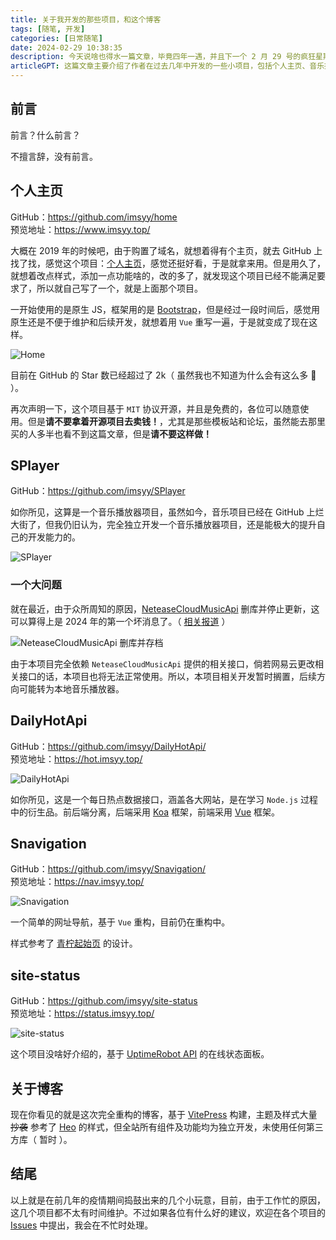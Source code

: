```yaml
---
title: 关于我开发的那些项目，和这个博客
tags: [随笔, 开发]
categories: [日常随笔]
date: 2024-02-29 10:38:35
description: 今天说啥也得水一篇文章，毕竟四年一遇，并且下一个 2 月 29 号的疯狂星期四要等到 2052 年 👻
articleGPT: 这篇文章主要介绍了作者在过去几年中开发的一些小项目，包括个人主页、音乐播放器、每日热点数据接口、网址导航和博客。作者使用了不同的技术和框架，如原生JS、Vue、Node.js和VitePress。作者还提到了一些项目的发展和维护情况，以及对于开源项目的态度。文章以作者的个人感受和经历为主，介绍了他在开发这些项目中遇到的问题和解决方案。
---
```


## 前言

前言？什么前言？

不擅言辞，没有前言。

## 个人主页

GitHub：https://github.com/imsyy/home  
预览地址：https://www.imsyy.top/

大概在 2019 年的时候吧，由于购置了域名，就想着得有个主页，就去 GitHub 上找了找，感觉这个项目：[个人主页](https://github.com/dmego/home.github.io)，感觉还挺好看，于是就拿来用。但是用久了，就想着改点样式，添加一点功能啥的，改的多了，就发现这个项目已经不能满足要求了，所以就自己写了一个，就是上面那个项目。

一开始使用的是原生 JS，框架用的是 [Bootstrap](https://getbootstrap.com/)，但是经过一段时间后，感觉用原生还是不便于维护和后续开发，就想着用 `Vue` 重写一遍，于是就变成了现在这样。

![Home](https://pic.efefee.cn/uploads/2024/02/29/65e03efb09de8.jpg)

目前在 GitHub 的 Star 数已经超过了 2k（ 虽然我也不知道为什么会有这么多 🤣 ）。

再次声明一下，这个项目基于 `MIT` 协议开源，并且是免费的，各位可以随意使用。但是**请不要拿着开源项目去卖钱！**，尤其是那些模板站和论坛，虽然能去那里买的人多半也看不到这篇文章，但是**请不要这样做！**

## SPlayer

GitHub：https://github.com/imsyy/SPlayer

如你所见，这算是一个音乐播放器项目，虽然如今，音乐项目已经在 GitHub 上烂大街了，但我仍旧认为，完全独立开发一个音乐播放器项目，还是能极大的提升自己的开发能力的。

![SPlayer](https://pic.efefee.cn/uploads/2024/01/19/65aa427d54f10.jpg)

### 一个大问题

就在最近，由于众所周知的原因，[NeteaseCloudMusicApi](https://github.com/Binaryify/NeteaseCloudMusicApi) 删库并停止更新，这可以算得上是 2024 年的第一个坏消息了。（ [相关报道](https://www.ithome.com/0/746/942.htm) ）

![NeteaseCloudMusicApi 删库并存档](https://pic.efefee.cn/uploads/2024/02/29/65e0465a8f1e5.webp)

由于本项目完全依赖 `NeteaseCloudMusicApi` 提供的相关接口，倘若网易云更改相关接口的话，本项目也将无法正常使用。所以，本项目相关开发暂时搁置，后续方向可能转为本地音乐播放器。

## DailyHotApi

GitHub：https://github.com/imsyy/DailyHotApi/  
预览地址：https://hot.imsyy.top/

![DailyHotApi](https://pic.efefee.cn/uploads/2024/02/29/65e0526ea1c44.webp)

如你所见，这是一个每日热点数据接口，涵盖各大网站，是在学习 `Node.js` 过程中的衍生品。前后端分离，后端采用 [Koa](https://koajs.com/) 框架，前端采用 [Vue](https://cn.vuejs.org/) 框架。

## Snavigation 

GitHub：https://github.com/imsyy/Snavigation/  
预览地址：https://nav.imsyy.top/

![Snavigation](https://pic.efefee.cn/uploads/2024/02/29/65e05336d6ff3.webp)

一个简单的网址导航，基于 `Vue` 重构，目前仍在重构中。

样式参考了 [青柠起始页](https://limestart.cn/) 的设计。

## site-status

GitHub：https://github.com/imsyy/site-status  
预览地址：https://status.imsyy.top/

![site-status](https://pic.efefee.cn/uploads/2024/02/29/65e05232b190f.webp)

这个项目没啥好介绍的，基于 [UptimeRobot API](https://uptimerobot.com/api/) 的在线状态面板。

## 关于博客

现在你看见的就是这次完全重构的博客，基于 [VitePress](https://vitepress.dev/) 构建，主题及样式大量 ~~抄袭~~ 参考了 [Heo](https://blog.zhheo.com/) 的样式，但全站所有组件及功能均为独立开发，未使用任何第三方库（ 暂时 ）。

## 结尾

以上就是在前几年的疫情期间捣鼓出来的几个小玩意，目前，由于工作忙的原因，这几个项目都不太有时间维护。不过如果各位有什么好的建议，欢迎在各个项目的 [Issues](https://github.com/imsyy/) 中提出，我会在不忙时处理。
